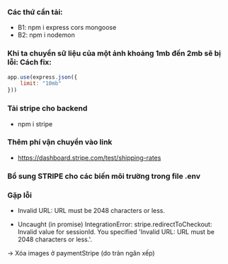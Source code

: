 ### Các thứ cần tải: 
- B1: npm i express cors mongoose 
- B2: npm i nodemon

### Khi ta chuyển sữ liệu của một ảnh khoảng 1mb đến 2mb sẽ bị lỗi: Cách fix:
```jsx
app.use(express.json({
    limit: "10mb"
}))
```

### Tải stripe cho backend
- npm i stripe

### Thêm phí vận chuyển vào link

- https://dashboard.stripe.com/test/shipping-rates

### Bổ sung STRIPE cho các biến môi trường trong file .env


### Gặp lỗi

- Invalid URL: URL must be 2048 characters or less.

- Uncaught (in promise) IntegrationError: stripe.redirectToCheckout: Invalid value for sessionId. You specified 'Invalid URL: URL must be 2048 characters or less.'.

-> Xóa images ở paymentStripe (do tràn ngăn xếp)